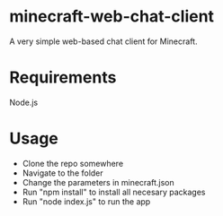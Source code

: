 # minecraft-web-chat-client
A very simple web-based chat client for Minecraft.

# Requirements
Node.js 

# Usage
 - Clone the repo somewhere
 - Navigate to the folder
 - Change the parameters in minecraft.json
 - Run "npm install" to install all necesary packages
 - Run "node index.js" to run the app
